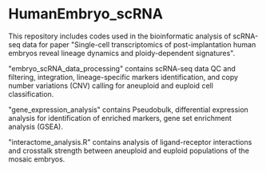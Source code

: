 # HumanEmbryo_scRNA

This repository includes codes used in the bioinformatic analysis of scRNA-seq data for paper "Single-cell transcriptomics of post-implantation human embryos reveal lineage dynamics and ploidy-dependent signatures".

"embryo_scRNA_data_processing" contains scRNA-seq data QC and filtering, integration, lineage-specific markers identification, and copy number variations (CNV) calling for aneuploid and euploid cell classification.

"gene_expression_analysis" contains Pseudobulk, differential expression analysis for identification of enriched markers, gene set enrichment analysis (GSEA).

"interactome_analysis.R" contains analysis of ligand-receptor interactions and crosstalk strength between aneuploid and euploid populations of the mosaic embryos.
